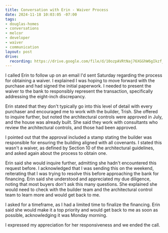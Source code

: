 ```yaml
---
title: Conversation with Erin - Waiver Process
date: 2024-11-18 10:03:05 -07:00
tags:
- douglas-homes
- conversations
- melcor
- developer
- waiver
- communication
layout: post
drive:
  recording: https://drive.google.com/file/d/10ozpAVRtNaj76XGGhW6gIkzf_IioBh_l/view?usp=drive_link
---
```


I called Erin to follow up on an email I'd sent Saturday regarding the process for obtaining a waiver.  I explained I was hoping to move forward with the purchase and had signed the initial paperwork. I needed to present the waiver to the bank to responsibly represent the transaction, specifically addressing the eight-inch discrepancy.

Erin stated that they don't typically go into this level of detail with every purchaser and encouraged me to work with the builder, Trish.  She offered to inquire further, but noted the architectural controls were approved in July, and the house was already built.  She said they work with consultants who review the architectural controls, and those had been approved.

I pointed out that the approval included a stamp stating the builder was responsible for ensuring the building aligned with all covenants.  I stated this wasn't a waiver, as defined by Section 10 of the architectural guidelines, and asked again about the process to obtain one.

Erin said she would inquire further, admitting she hadn't encountered this request before. I acknowledged that I was sending this on the weekend, reiterating that I was trying to resolve this before approaching the bank for financing. Erin said she understood and appreciated my due diligence, noting that most buyers don't ask this many questions.  She explained she would need to check with the builder team and the architectural control team to learn more and would get back to me.

I asked for a timeframe, as I had a limited time to finalize the financing. Erin said she would make it a top priority and would get back to me as soon as possible, acknowledging it was Monday morning.

I expressed my appreciation for her responsiveness and we ended the call.